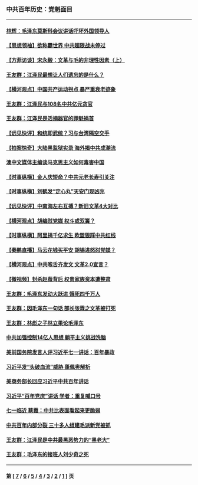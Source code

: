 ### 中共百年历史：党魁面目
---
#### [林辉：毛泽东莫斯科会议讲话吓坏外国领导人](../../pages/nf1176107/n13917931.md?06220430) 
#### [【思想领袖】欲称霸世界 中共超限战未停过](../../pages/nf1176107/n13745142.md?06220430) 
#### [【方菲访谈】宋永毅：文革与毛的非理性因素（上）](../../pages/nf1176107/n13469956.md?06220430) 
#### [王友群：江泽民最想让人们遗忘的是什么？](../../pages/nf1176107/n13408949.md?06220430) 
#### [【横河观点】中国共产运动拐点 暴严重衰老迹象](../../pages/nf1176107/n13388333.md?06220430) 
#### [王友群：江泽民与108名中共亿元贪官](../../pages/nf1176107/n13352358.md?06220430) 
#### [王友群：江泽民是活摘器官的罪魁祸首](../../pages/nf1176107/n13336903.md?06220430) 
#### [【远见快评】和统即武统？习与台湾隔空交手](../../pages/nf1176107/n13297739.md?06220430) 
#### [【拍案惊奇】大陆黑监狱实录 海外揭中共成潮流](../../pages/nf1176107/n13288853.md?06220430) 
#### [澳中文媒体主编谈马克思主义如何毒害中国](../../pages/nf1176107/n13257387.md?06220430) 
#### [【时事纵横】金人庆短命？中共元老长寿引关注](../../pages/nf1176107/n13217934.md?06220430) 
#### [【时事纵横】刘鹤发“定心丸”天安门现凶兆](../../pages/nf1176107/n13215416.md?06220430) 
#### [【远见快评】中南海左右互搏？新旧文革4大对比](../../pages/nf1176107/n13214745.md?06220430) 
#### [【横河观点】胡编怼党媒 权斗或双簧？](../../pages/nf1176107/n13210864.md?06220430) 
#### [【时事纵横】阿里捐千亿求生 欧盟狠踩中共红线](../../pages/nf1176107/n13206431.md?06220430) 
#### [【秦鹏直播】马云花钱买平安 胡锡进怒怼党媒？](../../pages/nf1176107/n13206392.md?06220430) 
#### [【横河观点】中共喉舌齐发文 文革2.0宣言？](../../pages/nf1176107/n13201248.md?06220430) 
#### [【微视频】封杀赵薇背后 权贵家族资本遭整肃](../../pages/nf1176107/n13197798.md?06220430) 
#### [王友群：毛泽东发动大跃进 饿死四千万人](../../pages/nf1176107/n13177158.md?06220430) 
#### [王友群：因毛泽东一句话 部长张霖之文革被打死](../../pages/nf1176107/n13161711.md?06220430) 
#### [王友群：林彪之子林立果论毛泽东](../../pages/nf1176107/n13128622.md?06220430) 
#### [中共加强控制14亿人思想 躺平主义挑战洗脑](../../pages/nf1176107/n13094299.md?06220430) 
#### [美前国务院发言人评习近平七一讲话：百年暴政](../../pages/nf1176107/n13066986.md?06220430) 
#### [习近平发“头破血流”威胁 蓬佩奥解析](../../pages/nf1176107/n13063604.md?06220430) 
#### [美商务部长回应习近平中共百年讲话](../../pages/nf1176107/n13062903.md?06220430) 
#### [习近平“百年党庆”讲话 学者：重复喊口号](../../pages/nf1176107/n13061411.md?06220430) 
#### [七一临近 蔡霞：中共比表面看起来更脆弱](../../pages/nf1176107/n13056418.md?06220430) 
#### [中共百年内部分裂 三十多人组建毛派新党被抓](../../pages/nf1176107/n13044023.md?06220430) 
#### [王友群：江泽民是中共最黑恶势力的“黑老大”](../../pages/nf1176107/n13022180.md?06220430) 
#### [王友群：毛泽东的接班人刘少奇之死](../../pages/nf1176107/n12991772.md?06220430) 

---
#### 第 [ [7](./7.md?06220430) / [6](./6.md?06220430) / [5](./5.md?06220430) / [4](./4.md?06220430) / [3](./3.md?06220430) / [2](./2.md?06220430) / [1](./1.md?06220430) ] 页
